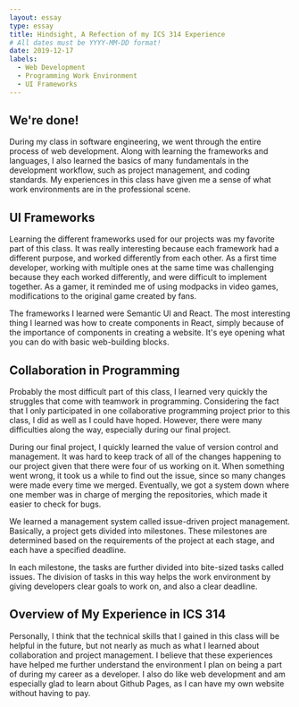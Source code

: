 ```yaml
---
layout: essay
type: essay
title: Hindsight, A Refection of my ICS 314 Experience
# All dates must be YYYY-MM-DD format!
date: 2019-12-17
labels:
  - Web Development
  - Programming Work Environment
  - UI Frameworks
---
```

## We're done!

During my class in software engineering, we went through the entire process of web development. Along with learning the frameworks and languages, I also learned the basics of many fundamentals in the development workflow, such as project management, and coding standards. My experiences in this class have given me a sense of what work environments are in the professional scene.

## UI Frameworks

Learning the different frameworks used for our projects was my favorite part of this class. It was really interesting because each framework had a different purpose, and worked differently from each other. As a first time developer, working with multiple ones at the same time was challenging because they each worked differently, and were difficult to implement together. As a gamer, it reminded me of using modpacks in video games, modifications to the original game created by fans.

The frameworks I learned were Semantic UI and React. The most interesting thing I learned was how to create components in React, simply because of the importance of components in creating a website. It's eye opening what you can do with basic web-building blocks.

## Collaboration in Programming

Probably the most difficult part of this class, I learned very quickly the struggles that come with teamwork in programming. Considering the fact that I only participated in one collaborative programming project prior to this class, I did as well as I could have hoped. However, there were many difficulties along the way, especially during our final project.

During our final project, I quickly learned the value of version control and management. It was hard to keep track of all of the changes happening to our project given that there were four of us working on it. When something went wrong, it took us a while to find out the issue, since so many changes were made every time we merged. Eventually, we got a system down where one member was in charge of merging the repositories, which made it easier to check for bugs.

We learned a management system called issue-driven project management. Basically, a project gets divided into milestones. These milestones are determined based on the requirements of the project at each stage, and each have a specified deadline. 

In each milestone, the tasks are further divided into bite-sized tasks called issues. The division of tasks in this way helps the work environment by giving developers clear goals to work on, and also a clear deadline.

## Overview of My Experience in ICS 314

Personally, I think that the technical skills that I gained in this class will be helpful in the future, but not nearly as much as what I learned about collaboration and project management. I believe that these experiences have helped me further understand the environment I plan on being a part of during my career as a developer. I also do like web development and am especially glad to learn about Github Pages, as I can have my own website without having to pay.
